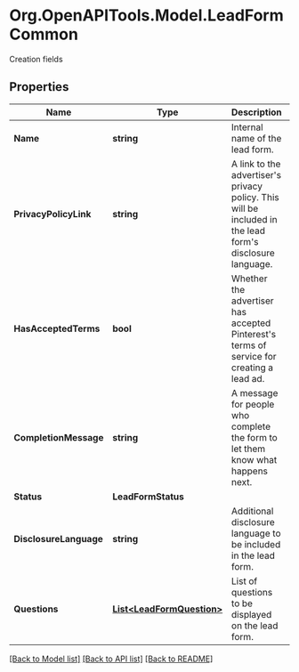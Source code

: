 # Org.OpenAPITools.Model.LeadFormCommon
Creation fields

## Properties

Name | Type | Description | Notes
------------ | ------------- | ------------- | -------------
**Name** | **string** | Internal name of the lead form. | [optional] 
**PrivacyPolicyLink** | **string** | A link to the advertiser&#39;s privacy policy. This will be included in the lead form&#39;s disclosure language. | [optional] 
**HasAcceptedTerms** | **bool** | Whether the advertiser has accepted Pinterest&#39;s terms of service for creating a lead ad. | [optional] 
**CompletionMessage** | **string** | A message for people who complete the form to let them know what happens next. | [optional] 
**Status** | **LeadFormStatus** |  | [optional] 
**DisclosureLanguage** | **string** | Additional disclosure language to be included in the lead form. | [optional] 
**Questions** | [**List&lt;LeadFormQuestion&gt;**](LeadFormQuestion.md) | List of questions to be displayed on the lead form. | [optional] 

[[Back to Model list]](../README.md#documentation-for-models) [[Back to API list]](../README.md#documentation-for-api-endpoints) [[Back to README]](../README.md)


